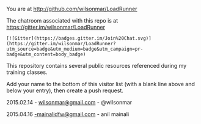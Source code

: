 You are at http://github.com/wilsonmar/LoadRunner

The chatroom associated with this repo is at https://gitter.im/wilsonmar/LoadRunner

    [![Gitter](https://badges.gitter.im/Join%20Chat.svg)](https://gitter.im/wilsonmar/LoadRunner?utm_source=badge&utm_medium=badge&utm_campaign=pr-badge&utm_content=body_badge)

This repository contains several public resources referenced during my training classes.

Add your name to the bottom of this visitor list (with a blank line above and below your entry), 
then create a push request.

2015.02.14 - wilsonmar@gmail.com - @wilsonmar

2015.04.16 -mainalidfw@gmail.com - anil mainali
